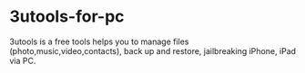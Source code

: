 # 3utools-for-pc
3utools is a free tools helps you to manage files (photo,music,video,contacts), back up and restore, jailbreaking iPhone, iPad via PC.
